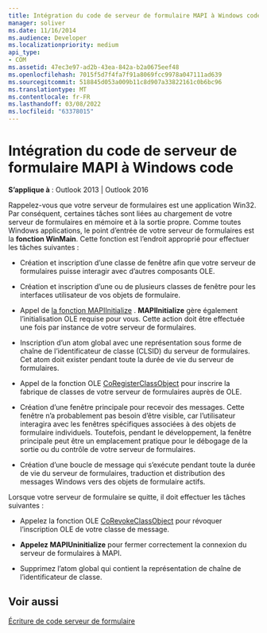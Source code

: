 ```yaml
---
title: Intégration du code de serveur de formulaire MAPI à Windows code
manager: soliver
ms.date: 11/16/2014
ms.audience: Developer
ms.localizationpriority: medium
api_type:
- COM
ms.assetid: 47ec3e97-ad2b-43ea-842a-b2a0675eef48
ms.openlocfilehash: 7015f5d7f4fa7f91a8069fcc9978a047111ad639
ms.sourcegitcommit: 518845d053a009b11c8d907a33822161c0b6bc96
ms.translationtype: MT
ms.contentlocale: fr-FR
ms.lasthandoff: 03/08/2022
ms.locfileid: "63378015"
---
```

# <a name="integrating-mapi-form-server-code-with-windows-code"></a>Intégration du code de serveur de formulaire MAPI à Windows code

  
  
**S’applique à** : Outlook 2013 | Outlook 2016 
  
Rappelez-vous que votre serveur de formulaires est une application Win32. Par conséquent, certaines tâches sont liées au chargement de votre serveur de formulaires en mémoire et à la sortie propre. Comme toutes Windows applications, le point d’entrée de votre serveur de formulaires est la **fonction WinMain**. Cette fonction est l’endroit approprié pour effectuer les tâches suivantes : 
  
- Création et inscription d’une classe de fenêtre afin que votre serveur de formulaires puisse interagir avec d’autres composants OLE.
    
- Création et inscription d’une ou de plusieurs classes de fenêtre pour les interfaces utilisateur de vos objets de formulaire.
    
- Appel de [la fonction MAPIInitialize](mapiinitialize.md) . **MAPIInitialize** gère également l’initialisation OLE requise pour vous. Cette action doit être effectuée une fois par instance de votre serveur de formulaires. 
    
- Inscription d’un atom global avec une représentation sous forme de chaîne de l’identificateur de classe (CLSID) du serveur de formulaires. Cet atom doit exister pendant toute la durée de vie du serveur de formulaires.
    
- Appel de la fonction OLE [CoRegisterClassObject](https://msdn.microsoft.com/library/ms693407.aspx) pour inscrire la fabrique de classes de votre serveur de formulaires auprès de OLE. 
    
- Création d’une fenêtre principale pour recevoir des messages. Cette fenêtre n’a probablement pas besoin d’être visible, car l’utilisateur interagira avec les fenêtres spécifiques associées à des objets de formulaire individuels. Toutefois, pendant le développement, la fenêtre principale peut être un emplacement pratique pour le débogage de la sortie ou du contrôle de votre serveur de formulaires.
    
- Création d’une boucle de message qui s’exécute pendant toute la durée de vie du serveur de formulaires, traduction et distribution des messages Windows vers des objets de formulaire actifs.
    
Lorsque votre serveur de formulaire se quitte, il doit effectuer les tâches suivantes :
  
- Appelez la fonction OLE [CoRevokeClassObject](https://msdn.microsoft.com/library/ms688650%28VS.85%29.aspx) pour révoquer l’inscription OLE de votre classe de message. 
    
- **Appelez MAPIUninitialize** pour fermer correctement la connexion du serveur de formulaires à MAPI. 
    
- Supprimez l’atom global qui contient la représentation de chaîne de l’identificateur de classe.
    
## <a name="see-also"></a>Voir aussi



[Écriture de code serveur de formulaire](writing-form-server-code.md)


